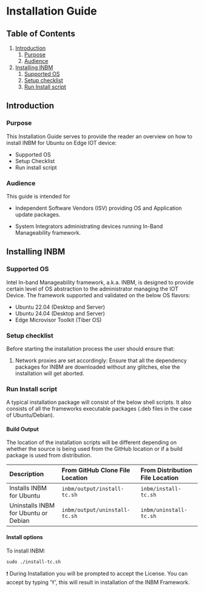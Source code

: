 # Installation Guide

## Table of Contents

1. [Introduction](#introduction)
    1. [Purpose](#purpose)
    2. [Audience](#audience)
2. [Installing INBM](#installing-inbm)
    1. [Supported OS](#supported-os)
    2. [Setup checklist](#setup-checklist)
    3. [Run Install script](#run-install-script)

## Introduction

### Purpose

This Installation Guide serves to provide the reader an overview on how
to install INBM for Ubuntu on Edge IOT device:

* Supported OS
* Setup Checklist
* Run install script

### Audience

This guide is intended for

* Independent Software Vendors (ISV) providing OS and Application
  update packages.

* System Integrators administrating devices running In-Band
  Manageability framework.

## Installing INBM

### Supported OS

Intel In-band Manageability framework, a.k.a. INBM, is designed to provide certain level of OS abstraction to the administrator managing the IOT Device. The framework supported and validated on the below OS flavors:

* Ubuntu 22.04 (Desktop and Server)
* Ubuntu 24.04 (Desktop and Server)
* Edge Microvisor Toolkit (Tiber OS)

### Setup checklist

Before starting the installation process the user should ensure that:

1. Network proxies are set accordingly: Ensure that all the
   dependency packages for INBM are downloaded without any
   glitches, else the installation will get aborted.

### Run Install script

A typical installation package will consist of the below shell scripts.  It also consists of all the frameworks executable
packages (.deb files in the case of Ubuntu/Debian).

#### Build Output

The location of the installation scripts will be different depending on whether the source is being used from the GitHub location or if a build package is used from distribution.

| Description                          | From GitHub Clone File Location                  | From Distribution File Location           |
|:-------------------------------------|:-------------------------------------------------|:------------------------------------------|
| Installs INBM for Ubuntu  | `inbm/output/install-tc.sh`                      | `inbm/install-tc.sh`                      |
| Uninstalls INBM for Ubuntu or Debian | `inbm/output/uninstall-tc.sh`                    | `inbm/uninstall-tc.sh`                    |

#### Install options

To install INBM:

```shell
sudo ./install-tc.sh
````

❗ During Installation you will be prompted to accept the License. You can accept by typing ‘Y’, this will result in installation of the INBM Framework.
